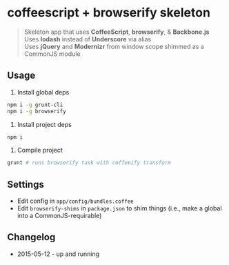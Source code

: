 # coffeescript + browserify skeleton

> Skeleton app that uses __CoffeeScript__, __browserify__, & __Backbone.js__<br>
> Uses __lodash__ instead of __Underscore__ via alias<br>
> Uses __jQuery__ and __Modernizr__ from window scope shimmed as a CommonJS
> module

## Usage

1. Install global deps

 ```bash
npm i -g grunt-cli
npm i -g browserify
```

1. Install project deps

 ```bash
npm i
```

1. Compile project

 ```bash
grunt # runs browserify task with coffeeify transform
```

## Settings

- Edit config in `app/config/bundles.coffee`
- Edit `browserify-shims` in `package.json` to shim things (i.e., make a
  global into a CommonJS-requirable)

## Changelog

- 2015-05-12 - up and running

